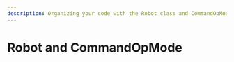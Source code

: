 ```yaml
---
description: Organizing your code with the Robot class and CommandOpMode.
---
```


# Robot and CommandOpMode

